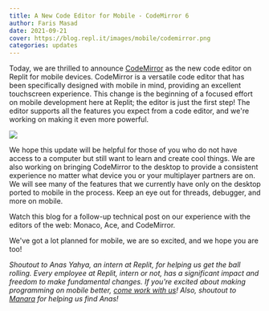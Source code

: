 ```yaml
---
title: A New Code Editor for Mobile - CodeMirror 6
author: Faris Masad
date: 2021-09-21
cover: https://blog.repl.it/images/mobile/codemirror.png
categories: updates
---
```



Today, we are thrilled to announce [CodeMirror](https://codemirror.net/6/) as the new code editor on Replit for mobile devices. CodeMirror is a versatile code editor that has been specifically designed with mobile in mind, providing an excellent touchscreen experience. This change is the beginning of a focused effort on mobile development here at Replit; the editor is just the first step! The editor supports all the features you expect from a code editor, and we're working on making it even more powerful.

![](https://blog.repl.it/images/mobile/codemirror.png)

We hope this update will be helpful for those of you who do not have access to a computer but still want to learn and create cool things. We are also working on bringing CodeMirror to the desktop to provide a consistent experience no matter what device you or your multiplayer partners are on. We will see many of the features that we currently have only on the desktop ported to mobile in the process. Keep an eye out for threads, debugger, and more on mobile.

Watch this blog for a follow-up technical post on our experience with the editors of the web: Monaco, Ace, and CodeMirror.

We've got a lot planned for mobile, we are so excited, and we hope you are too!

*Shoutout to Anas Yahya, an intern at Replit, for helping us get the ball rolling. Every employee at Replit, intern or not, has a significant impact and freedom to make fundamental changes. If you're excited about making programming on mobile better, [come work with us](https://replit.com/site/careers)! Also, shoutout to [Manara](https://www.manara.tech/) for helping us find Anas!*